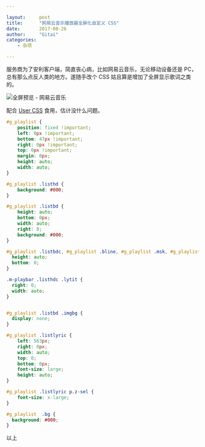 ```yaml
---

layout:     post
title:      "网易云音乐播放器全屏化自定义 CSS"
date:       2017-08-26
author:     "Gitai"
categories:
    - 杂项

---
```


服务商为了安利客户端，简直丧心病，比如网易云音乐，无论移动设备还是 PC，总有那么点反人类的地方。遂随手改个 CSS 姑且算是增加了全屏显示歌词之类的。

![全屏预览 - 网易云音乐](https://i.loli.net/2017/08/26/59a12932b29f9.png)

配合 [User CSS](https://chrome.google.com/webstore/detail/user-css/okpjlejfhacmgjkmknjhadmkdbcldfcb) 食用，估计没什么问题。

<!-- more -->

```css
#g_playlist {
    position: fixed !important;
    left: 0px !important;
    bottom: 47px !important;
    right: 0px !important;
    top: 0px !important;
    margin: 0px;
    height: auto;
    width: auto;
}

#g_playlist .listhd {
    background: #000;
}

#g_playlist .listbd {
    height: auto;
    bottom: 0px;
    width: auto;
    right: 0;
    background: #000;
}

#g_playlist .listbdc, #g_playlist .bline, #g_playlist .msk, #g_playlist .msk2{
  height: auto;
  bottom: 0;
}

.m-playbar .listhdc .lytit {
  right: 0;
  width: auto;
}


#g_playlist .listbd .imgbg {
  display: none;
}

#g_playlist .listlyric {
    left: 563px;
    right: 0px;
    width: auto;
    top: 0;
    bottom: 0px;
    font-size: large;
    height: auto;
}

#g_playlist .listlyric p.z-sel {
    font-size: x-large;
}

#g_playlist  .bg {
  background: #000;
}
```

以上